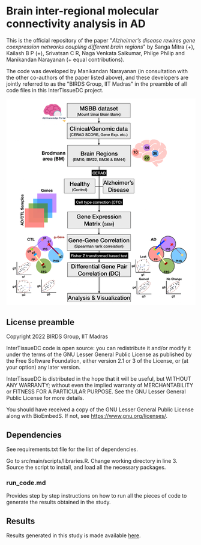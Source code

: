 # Brain inter-regional molecular connectivity analysis in AD

This is the official repository of the paper "*Alzheimer’s disease rewires gene coexpression networks coupling different brain regions*" by Sanga Mitra (+), Kailash B P (+), Srivatsan C R, Naga Venkata Saikumar, Philge Philip and Manikandan Narayanan (+ equal contributions).

The code was developed by Manikandan Narayanan (in consultation with the other co-authors of the paper listed above), and these developers are jointly referred to as the "BIRDS Group, IIT Madras" in the preamble of all code files in this InterTissueDC project.

<p align="center">
  <img src="https://github.com/BIRDSgroup/InterTissueDC/blob/main/images/methodology.png" />
</p>   

## License preamble

Copyright 2022 BIRDS Group, IIT Madras

InterTissueDC code is open source: you can redistribute it and/or modify it under the terms of the GNU Lesser General Public License as published by the Free Software Foundation, either version 2.1 or 3 of the License, or (at your option) any later version.

InterTissueDC is distributed in the hope that it will be useful, but WITHOUT ANY WARRANTY; without even the implied warranty of MERCHANTABILITY or FITNESS FOR A PARTICULAR PURPOSE. See the GNU Lesser General Public License for more details.

You should have received a copy of the GNU Lesser General Public License along with BioEmbedS. If not, see https://www.gnu.org/licenses/.

## Dependencies

See requirements.txt file for the list of dependencies.

Go to src/main/scripts/libraries.R. Change working directory in line 3. Source the script to install, and load all the necessary packages.

### run_code.md

Provides step by step instructions on how to run all the pieces of code to generate the results obtained in the study.

## Results

Results generated in this study is made available [here](https://drive.google.com/drive/folders/1WjsbS0mL1iiNAKeXGSjQ94DlodWP1OGi?usp=sharing).

